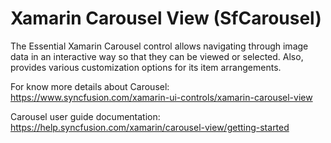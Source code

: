 # Xamarin Carousel View (SfCarousel) 

The Essential Xamarin Carousel control allows navigating through image data in an interactive way so that they can be viewed or selected. Also, provides various customization options for its item arrangements.

For know more details about Carousel: https://www.syncfusion.com/xamarin-ui-controls/xamarin-carousel-view

Carousel user guide documentation: https://help.syncfusion.com/xamarin/carousel-view/getting-started
